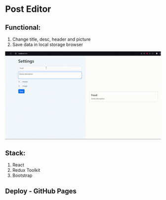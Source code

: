 # Post Editor

## Functional:
1. Change title, desc, header and picture
2. Save data in local storage browser

![show-app](src/assets/show-app.gif)

## Stack:
1. React
2. Redux Toolkit
3. Bootstrap

## Deploy - GitHub Pages
